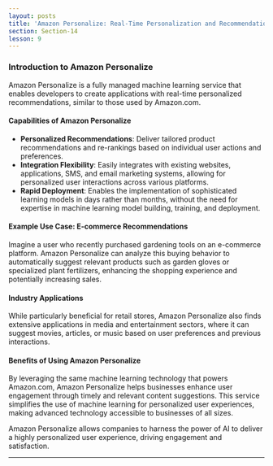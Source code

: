 ```yaml
---
layout: posts
title: 'Amazon Personalize: Real-Time Personalization and Recommendation'
section: Section-14
lesson: 9
---
```


### Introduction to Amazon Personalize

Amazon Personalize is a fully managed machine learning service that enables developers to create applications with real-time personalized recommendations, similar to those used by Amazon.com.

<!-- pagebreak -->

#### Capabilities of Amazon Personalize

- **Personalized Recommendations**: Deliver tailored product recommendations and re-rankings based on individual user actions and preferences.
- **Integration Flexibility**: Easily integrates with existing websites, applications, SMS, and email marketing systems, allowing for personalized user interactions across various platforms.
- **Rapid Deployment**: Enables the implementation of sophisticated learning models in days rather than months, without the need for expertise in machine learning model building, training, and deployment.

<!-- pagebreak -->

#### Example Use Case: E-commerce Recommendations

Imagine a user who recently purchased gardening tools on an e-commerce platform. Amazon Personalize can analyze this buying behavior to automatically suggest relevant products such as garden gloves or specialized plant fertilizers, enhancing the shopping experience and potentially increasing sales.

<!-- pagebreak -->

#### Industry Applications

While particularly beneficial for retail stores, Amazon Personalize also finds extensive applications in media and entertainment sectors, where it can suggest movies, articles, or music based on user preferences and previous interactions.

<!-- pagebreak -->

#### Benefits of Using Amazon Personalize

By leveraging the same machine learning technology that powers Amazon.com, Amazon Personalize helps businesses enhance user engagement through timely and relevant content suggestions. This service simplifies the use of machine learning for personalized user experiences, making advanced technology accessible to businesses of all sizes.

Amazon Personalize allows companies to harness the power of AI to deliver a highly personalized user experience, driving engagement and satisfaction.

---
